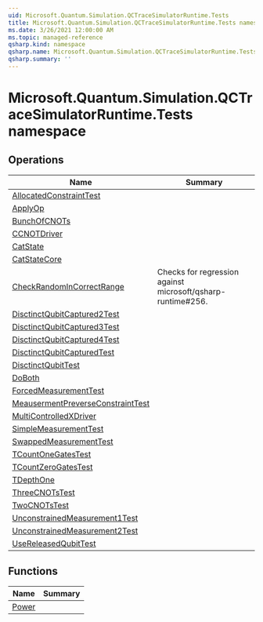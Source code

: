 ```yaml
---
uid: Microsoft.Quantum.Simulation.QCTraceSimulatorRuntime.Tests
title: Microsoft.Quantum.Simulation.QCTraceSimulatorRuntime.Tests namespace
ms.date: 3/26/2021 12:00:00 AM
ms.topic: managed-reference
qsharp.kind: namespace
qsharp.name: Microsoft.Quantum.Simulation.QCTraceSimulatorRuntime.Tests
qsharp.summary: ''
---
```


# Microsoft.Quantum.Simulation.QCTraceSimulatorRuntime.Tests namespace




<!-- summaries -->

## Operations

| Name | Summary |
|------|---------|
|[AllocatedConstraintTest](xref:Microsoft.Quantum.Simulation.QCTraceSimulatorRuntime.Tests.AllocatedConstraintTest) | |
|[ApplyOp](xref:Microsoft.Quantum.Simulation.QCTraceSimulatorRuntime.Tests.ApplyOp) | |
|[BunchOfCNOTs](xref:Microsoft.Quantum.Simulation.QCTraceSimulatorRuntime.Tests.BunchOfCNOTs) | |
|[CCNOTDriver](xref:Microsoft.Quantum.Simulation.QCTraceSimulatorRuntime.Tests.CCNOTDriver) | |
|[CatState](xref:Microsoft.Quantum.Simulation.QCTraceSimulatorRuntime.Tests.CatState) | |
|[CatStateCore](xref:Microsoft.Quantum.Simulation.QCTraceSimulatorRuntime.Tests.CatStateCore) | |
|[CheckRandomInCorrectRange](xref:Microsoft.Quantum.Simulation.QCTraceSimulatorRuntime.Tests.CheckRandomInCorrectRange) |Checks for regression against microsoft/qsharp-runtime#256. |
|[DisctinctQubitCaptured2Test](xref:Microsoft.Quantum.Simulation.QCTraceSimulatorRuntime.Tests.DisctinctQubitCaptured2Test) | |
|[DisctinctQubitCaptured3Test](xref:Microsoft.Quantum.Simulation.QCTraceSimulatorRuntime.Tests.DisctinctQubitCaptured3Test) | |
|[DisctinctQubitCaptured4Test](xref:Microsoft.Quantum.Simulation.QCTraceSimulatorRuntime.Tests.DisctinctQubitCaptured4Test) | |
|[DisctinctQubitCapturedTest](xref:Microsoft.Quantum.Simulation.QCTraceSimulatorRuntime.Tests.DisctinctQubitCapturedTest) | |
|[DisctinctQubitTest](xref:Microsoft.Quantum.Simulation.QCTraceSimulatorRuntime.Tests.DisctinctQubitTest) | |
|[DoBoth](xref:Microsoft.Quantum.Simulation.QCTraceSimulatorRuntime.Tests.DoBoth) | |
|[ForcedMeasurementTest](xref:Microsoft.Quantum.Simulation.QCTraceSimulatorRuntime.Tests.ForcedMeasurementTest) | |
|[MeausermentPreverseConstraintTest](xref:Microsoft.Quantum.Simulation.QCTraceSimulatorRuntime.Tests.MeausermentPreverseConstraintTest) | |
|[MultiControlledXDriver](xref:Microsoft.Quantum.Simulation.QCTraceSimulatorRuntime.Tests.MultiControlledXDriver) | |
|[SimpleMeasurementTest](xref:Microsoft.Quantum.Simulation.QCTraceSimulatorRuntime.Tests.SimpleMeasurementTest) | |
|[SwappedMeasurementTest](xref:Microsoft.Quantum.Simulation.QCTraceSimulatorRuntime.Tests.SwappedMeasurementTest) | |
|[TCountOneGatesTest](xref:Microsoft.Quantum.Simulation.QCTraceSimulatorRuntime.Tests.TCountOneGatesTest) | |
|[TCountZeroGatesTest](xref:Microsoft.Quantum.Simulation.QCTraceSimulatorRuntime.Tests.TCountZeroGatesTest) | |
|[TDepthOne](xref:Microsoft.Quantum.Simulation.QCTraceSimulatorRuntime.Tests.TDepthOne) | |
|[ThreeCNOTsTest](xref:Microsoft.Quantum.Simulation.QCTraceSimulatorRuntime.Tests.ThreeCNOTsTest) | |
|[TwoCNOTsTest](xref:Microsoft.Quantum.Simulation.QCTraceSimulatorRuntime.Tests.TwoCNOTsTest) | |
|[UnconstrainedMeasurement1Test](xref:Microsoft.Quantum.Simulation.QCTraceSimulatorRuntime.Tests.UnconstrainedMeasurement1Test) | |
|[UnconstrainedMeasurement2Test](xref:Microsoft.Quantum.Simulation.QCTraceSimulatorRuntime.Tests.UnconstrainedMeasurement2Test) | |
|[UseReleasedQubitTest](xref:Microsoft.Quantum.Simulation.QCTraceSimulatorRuntime.Tests.UseReleasedQubitTest) | |

## Functions

| Name | Summary |
|------|---------|
|[Power](xref:Microsoft.Quantum.Simulation.QCTraceSimulatorRuntime.Tests.Power) | |

<!-- /summaries -->

